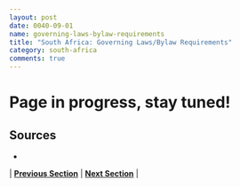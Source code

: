 ```yaml
---
layout: post
date: 0040-09-01
name: governing-laws-bylaw-requirements
title: "South Africa: Governing Laws/Bylaw Requirements"
category: south-africa
comments: true
---
```


# Page in progress, stay tuned!

Sources
--- 
- 

| **[Previous Section]( https://neo-project.github.io/global-blockchain-compliance-hub//south-africa/south-africa-tax-and-auditing-requirements.html)** | **[Next Section]( https://neo-project.github.io/global-blockchain-compliance-hub//south-africa/south-africa-laws-token-sales.html)** |
